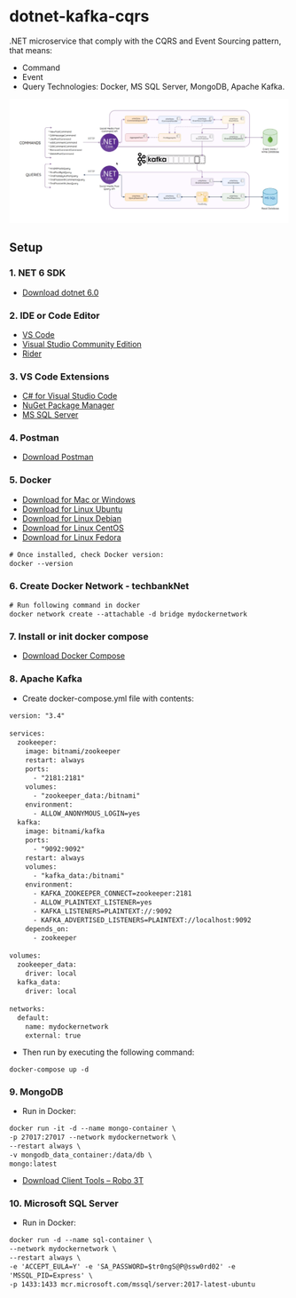 # dotnet-kafka-cqrs

.NET microservice that comply with the CQRS and Event Sourcing pattern, that means: 
- Command
- Event
- Query
Technologies: Docker, MS SQL Server, MongoDB, Apache Kafka.

![Event Driven Architecture](/docs/project-architecture.png)

## Setup

### 1. NET 6 SDK
- [Download dotnet 6.0](https://dotnet.microsoft.com/en-us/download/dotnet/6.0)

### 2. IDE or Code Editor
- [VS Code](https://code.visualstudio.com/download)
- [Visual Studio Community Edition](https://visualstudio.microsoft.com/vs/community)
- [Rider](https://www.jetbrains.com/rider)

### 3. VS Code Extensions
- [C# for Visual Studio Code](https://marketplace.visualstudio.com/items?itemName=ms-dotnettools.csharp)
- [NuGet Package Manager](https://marketplace.visualstudio.com/items?itemName=jmrog.vscode-nuget-package-manager)
- [MS SQL Server](https://marketplace.visualstudio.com/items?itemName=ms-mssql.mssql)

### 4. Postman
- [Download Postman](https://www.postman.com/downloads/)

### 5. Docker
- [Download for Mac or Windows](https://www.docker.com/products/docker-desktop)
- [Download for Linux Ubuntu](https://docs.docker.com/engine/install/ubuntu/)
- [Download for Linux Debian](https://docs.docker.com/engine/install/debian/)
- [Download for Linux CentOS](https://docs.docker.com/engine/install/centos/)
- [Download for Linux Fedora](https://docs.docker.com/engine/install/fedora/)

```
# Once installed, check Docker version:
docker --version
```

### 6. Create Docker Network - techbankNet 
```
# Run following command in docker
docker network create --attachable -d bridge mydockernetwork
```
### 7. Install or init docker compose 
- [Download Docker Compose](https://docs.docker.com/compose/install)

### 8. Apache Kafka
- Create docker-compose.yml file with contents:
```
version: "3.4"

services:
  zookeeper:
    image: bitnami/zookeeper
    restart: always
    ports:
      - "2181:2181"
    volumes:
      - "zookeeper_data:/bitnami"
    environment:
      - ALLOW_ANONYMOUS_LOGIN=yes
  kafka:
    image: bitnami/kafka
    ports:
      - "9092:9092"
    restart: always
    volumes:
      - "kafka_data:/bitnami"
    environment:
      - KAFKA_ZOOKEEPER_CONNECT=zookeeper:2181
      - ALLOW_PLAINTEXT_LISTENER=yes
      - KAFKA_LISTENERS=PLAINTEXT://:9092
      - KAFKA_ADVERTISED_LISTENERS=PLAINTEXT://localhost:9092
    depends_on:
      - zookeeper

volumes:
  zookeeper_data:
    driver: local
  kafka_data:
    driver: local
   
networks:
  default:
    name: mydockernetwork
    external: true
 ```   

- Then run by executing the following command:
```
docker-compose up -d
```

### 9. MongoDB
- Run in Docker:
```
docker run -it -d --name mongo-container \
-p 27017:27017 --network mydockernetwork \
--restart always \
-v mongodb_data_container:/data/db \
mongo:latest
```
- [Download Client Tools – Robo 3T](https://robomongo.org/download)

### 10. Microsoft SQL Server
- Run in Docker:
```
docker run -d --name sql-container \
--network mydockernetwork \
--restart always \
-e 'ACCEPT_EULA=Y' -e 'SA_PASSWORD=$tr0ngS@P@ssw0rd02' -e 'MSSQL_PID=Express' \
-p 1433:1433 mcr.microsoft.com/mssql/server:2017-latest-ubuntu 
```
